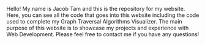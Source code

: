 Hello! My name is Jacob Tam and this is the repository for my website. Here, you can see all the code that goes into this website including the code used to complete my Graph Traversal Algorithms Visualizer. The main purpose of this website is to showcase my projects and experience with Web Development. Please feel free to contact me if you have any questions!
